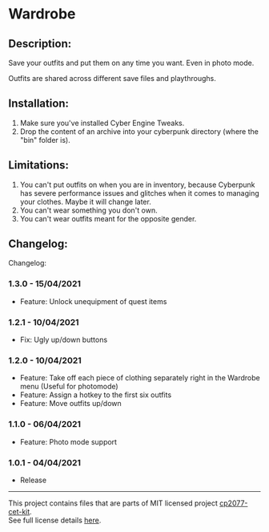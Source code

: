 # Wardrobe

## Description:

Save your outfits and put them on any time you want. Even in photo mode.

Outfits are shared across different save files and playthroughs.

## Installation:

1. Make sure you've installed Cyber Engine Tweaks.
2. Drop the content of an archive into your cyberpunk directory (where the "bin" folder is).

## Limitations:

1. You can't put outfits on when you are in inventory, because Cyberpunk has severe performance issues and glitches when it comes to managing your clothes. Maybe it will change later.
2. You can't wear something you don't own.
3. You can't wear outfits meant for the opposite gender.



## Changelog:

Changelog:

### 1.3.0 - 15/04/2021
- Feature: Unlock unequipment of quest items

### 1.2.1 - 10/04/2021
- Fix: Ugly up/down buttons

### 1.2.0 - 10/04/2021
- Feature: Take off each piece of clothing separately right in the Wardrobe menu (Useful for photomode)
- Feature: Assign a hotkey to the first six outfits
- Feature: Move outfits up/down

### 1.1.0 - 06/04/2021
- Feature: Photo mode support

### 1.0.1 - 04/04/2021
- Release


----

This project contains files that are parts of MIT licensed project [cp2077-cet-kit](https://github.com/psiberx/cp2077-cet-kit).  
See full license details [here](https://github.com/psiberx/cp2077-cet-kit/blob/main/LICENSE).  
